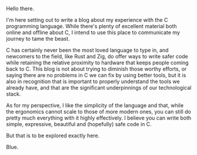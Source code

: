 Hello there.

I'm here setting out to write a blog about my experience with the C programming
language. While there's plenty of excellent material both online and offline
about C, I intend to use this place to communicate my journey to tame the beast.

C has certainly never been the most loved language to type in, and newcomers to
the field, like Rust and Zig, do offer ways to write safer code while retaining
the relative proximity to hardware that keeps people coming back to C. This blog
is not about trying to diminish those worthy efforts, or saying there are no
problems in C we can fix by using better tools, but it is also in recognition
that is important to properly understand the tools we already have, and that
are the significant underpinnings of our technological stack.

As for my perspective, I like the simplicity of the language and that, while
the ergonomics cannot scale to those of more modern ones, you can still do
pretty much everything with it highly effectively. I believe you can write both
simple, expressive, beautiful and (hopefully) safe code in C.

But that is to be explored exactly here.

Blue.
